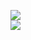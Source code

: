 [![](https://img.shields.io/badge/Made%20With-Github%20Spray-lightgrey.svg?style=for-the-badge&logo=github)](https://github.com/Annihil/github-spray#29171)  
[![](https://i.imgur.com/2DrTn0Z.gif)](https://github.com/Annihil/github-spray)